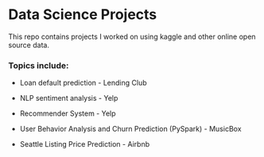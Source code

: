 # Data Science Projects
This repo contains projects I worked on using kaggle and other online open source data.

### Topics include:

* Loan default prediction - Lending Club

* NLP sentiment analysis - Yelp

* Recommender System - Yelp

* User Behavior Analysis and Churn Prediction (PySpark) - MusicBox

* Seattle Listing Price Prediction - Airbnb

